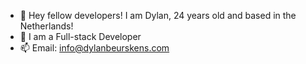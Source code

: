- 👋 Hey fellow developers! I am Dylan, 24 years old and based in the Netherlands!
- 👀 I am a Full-stack Developer
-  📫 Email: info@dylanbeurskens.com

